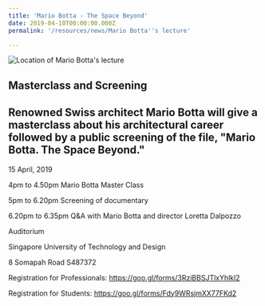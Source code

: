 ```yaml
---
title: 'Mario Botta - The Space Beyond'
date: 2019-04-10T00:00:00.000Z
permalink: '/resources/news/Mario Botta''s lecture'

---
```


![Location of Mario Botta's lecture](/images/Capture.jpeg)

Masterclass and Screening 
---
Renowned Swiss architect Mario Botta will give a masterclass about his architectural career followed by a public screening of the file, "Mario Botta. The Space Beyond."
---
15 April, 2019

4pm to 4.50pm Mario Botta Master Class

5pm to 6.20pm Screening of documentary

6.20pm to 6.35pm Q&A with Mario Botta and director Loretta Dalpozzo

Auditorium

Singapore University of Technology and Design

8 Somapah Road S487372

Registration for Professionals: <https://goo.gl/forms/3RziBBSJTlxYhlkl2>

Registration for Students: <https://goo.gl/forms/Fdy9WRsjmXX77FKd2>


